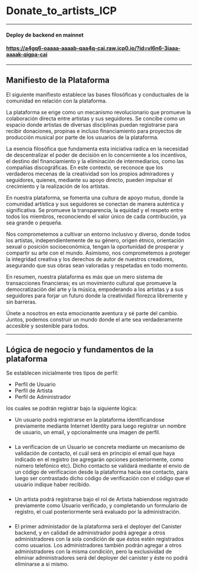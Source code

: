 # Donate_to_artists_ICP

---
#### Deploy de backend en mainnet
#### https://a4gq6-oaaaa-aaaab-qaa4q-cai.raw.icp0.io/?id=vl6n6-3iaaa-aaaak-qigpa-cai

---
## Manifiesto de la Plataforma

El siguiente manifiesto establece las bases filosóficas y conductuales de la comunidad en relación con la plataforma.

La plataforma se erige como un mecanismo revolucionario que promueve la colaboración directa entre artistas y sus seguidores. Se concibe como un espacio donde artistas de diversas disciplinas puedan registrarse para recibir donaciones, propinas e incluso financiamiento para proyectos de producción musical por parte de los usuarios de la plataforma.

La esencia filosófica que fundamenta esta iniciativa radica en la necesidad de descentralizar el poder de decisión en lo concerniente a los incentivos, el destino del financiamiento y la eliminación de intermediarios, como las compañías discográficas. En este contexto, se reconoce que los verdaderos mecenas de la creatividad son los propios admiradores y seguidores, quienes, mediante su apoyo directo, pueden impulsar el crecimiento y la realización de los artistas.

En nuestra plataforma, se fomenta una cultura de apoyo mutuo, donde la comunidad artística y sus seguidores se conectan de manera auténtica y significativa. Se promueve la transparencia, la equidad y el respeto entre todos los miembros, reconociendo el valor único de cada contribución, ya sea grande o pequeña.

Nos comprometemos a cultivar un entorno inclusivo y diverso, donde todos los artistas, independientemente de su género, origen étnico, orientación sexual o posición socioeconómica, tengan la oportunidad de prosperar y compartir su arte con el mundo. Asimismo, nos comprometemos a proteger la integridad creativa y los derechos de autor de nuestros creadores, asegurando que sus obras sean valoradas y respetadas en todo momento.

En resumen, nuestra plataforma es más que un mero sistema de transacciones financieras; es un movimiento cultural que promueve la democratización del arte y la música, empoderando a los artistas y a sus seguidores para forjar un futuro donde la creatividad florezca libremente y sin barreras.

Únete a nosotros en esta emocionante aventura y sé parte del cambio. Juntos, podemos construir un mundo donde el arte sea verdaderamente accesible y sostenible para todos.

---
## Lógica de negocio y fundamentos de la plataforma

Se establecen inicialmente tres tipos de perfil:

* Perfil de Usuario
* Perfil de Artista
* Perfil de Administrador

los cuales se podrán registrar bajo la siguiente lógica:
* Un usuario podrá registrarse en la plataforma identificandose previamente mediante Internet Identity para luego registrar un nombre de usuario, un email, y opcionalmente una imagen de perfil.
###
* La verificacion de un Usuario se concreta mediante un mecanismo de validación de contacto, el cuál será en principio el email que haya indicado en el registro (se agregarán opciones posteriormente, como número telefónico etc).
Dicho contacto se validará mediante el envio de un código de verificacion desde la plataforma hacia ese contacto, para luego ser contrastado dicho código de verificación con el código que el usuario indique haber recibido.
### 
* Un artista podrá registrarse bajo el rol de Artista habiendose registrado previamente como Usuario verificado, y completando un formulario de registro, el cual posteriormente será evaluado por la administración.
###
* El primer administador de la plataforma será el deployer del Canister backend, y en calidad de administrador podrá agregar a otros administradores con la sola condición de que éstos estén registrados como usuarios. Los administradores también podrán agregar a otros administradores con la misma condición, pero la exclusividad de eliminar administradores será del deployer del canister y éste no podrá eliminarse a si mismo.

